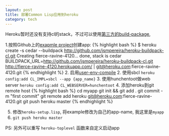 ```yaml
---
layout: post
title: 部署Common Lisp应用到heroku
category: tech
---
```

Heroku暂时还没有支持cl的stack，不过可以使用[第三方的build-package][1],

1.按照Github上的[exapmle project][2]创建app:
{% highlight bash %}
$ heroku create -s cedar --buildpack http://github.com/jsmpereira/heroku-buildpack-cl.git
Creating fierce-ravine-4120... done, stack is cedar
BUILDPACK_URL=http://github.com/jsmpereira/heroku-buildpack-cl.git
http://fierce-ravine-4120.herokuapp.com/ | git@heroku.com:fierce-ravine-4120.git
{% endhighlight %}
2. 启用[user-env-compile][3]
2. 使用sbcl `heroku config:add CL_IMPL=sbcl --app {app_name}`
3. 使用hunchentoot做web server `heroku config:add CL_WEBSERVER=hunchentoot`
4. 添加heroku到git remote host
   {% highlight bash %}
   cd myapp
   git init  && git add .
   git commit -m "first commit"
   git remote add heroku git@heroku.com:fierce-ravine-4120.git
   git push heroku master
   {% endhighlight %}

5. 修改`heroku-setup.lisp`, 将example修改为自己的app-name, 我这里是`myapp`
6. `git push heroku master`

PS: 另外可以重写 `heroku-toplevel` 函数来自定义启动app

[1]: https://devcenter.heroku.com/articles/third-party-buildpacks
[2]: https://github.com/jsmpereira/heroku-cl-example
[3]: https://devcenter.heroku.com/articles/labs-user-env-compile
